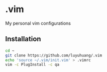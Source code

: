 # .vim

My personal vim configurations

## Installation

```sh
cd ~
git clone https://github.com/luyuhuang/.vim
echo 'source ~/.vim/init.vim' > .vimrc
vim -c PlugInstall -c qa
```
